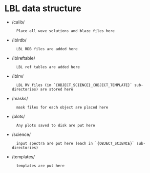 # LBL data structure

- /calib/

        Place all wave solutions and blaze files here

- /lblrdb/

        LBL RDB files are added here

- /lblreftable/

        LBL ref tables are added here

- /lblrv/

        LBL RV files (in `{OBJECT_SCIENCE}_{OBJECT_TEMPLATE}` sub-directories) are stored here

- /masks/

        mask files for each object are placed here

- /plots/

        Any plots saved to disk are put here

- /science/

        input spectra are put here (each in `{OBJECT_SCIENCE}` sub-directories)

- /templates/

        templates are put here
